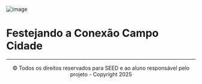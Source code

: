 ![image](https://github.com/user-attachments/assets/c9c27f2b-560d-4f0a-90d4-313ff4dbec7a)
# Festejando a Conexão Campo Cidade

<hr>
<p align="center" >&copy; Todos os direitos reservados para SEED e ao aluno responsável pelo projeto - Copyright 2025 </p>
